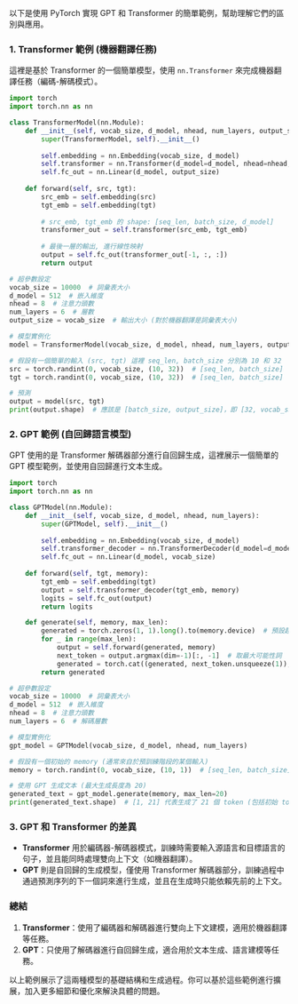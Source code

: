 以下是使用 PyTorch 實現 GPT 和 Transformer 的簡單範例，幫助理解它們的區別與應用。

### 1. Transformer 範例 (機器翻譯任務)
這裡是基於 Transformer 的一個簡單模型，使用 `nn.Transformer` 來完成機器翻譯任務（編碼-解碼模式）。

```python
import torch
import torch.nn as nn

class TransformerModel(nn.Module):
    def __init__(self, vocab_size, d_model, nhead, num_layers, output_size):
        super(TransformerModel, self).__init__()
        
        self.embedding = nn.Embedding(vocab_size, d_model)
        self.transformer = nn.Transformer(d_model=d_model, nhead=nhead, num_encoder_layers=num_layers, num_decoder_layers=num_layers)
        self.fc_out = nn.Linear(d_model, output_size)
    
    def forward(self, src, tgt):
        src_emb = self.embedding(src)
        tgt_emb = self.embedding(tgt)
        
        # src_emb, tgt_emb 的 shape: [seq_len, batch_size, d_model]
        transformer_out = self.transformer(src_emb, tgt_emb)
        
        # 最後一層的輸出, 進行線性映射
        output = self.fc_out(transformer_out[-1, :, :])
        return output

# 超參數設定
vocab_size = 10000  # 詞彙表大小
d_model = 512  # 嵌入維度
nhead = 8  # 注意力頭數
num_layers = 6  # 層數
output_size = vocab_size  # 輸出大小 (對於機器翻譯是詞彙表大小)

# 模型實例化
model = TransformerModel(vocab_size, d_model, nhead, num_layers, output_size)

# 假設有一個簡單的輸入 (src, tgt) 這裡 seq_len, batch_size 分別為 10 和 32
src = torch.randint(0, vocab_size, (10, 32))  # [seq_len, batch_size]
tgt = torch.randint(0, vocab_size, (10, 32))  # [seq_len, batch_size]

# 預測
output = model(src, tgt)
print(output.shape)  # 應該是 [batch_size, output_size]，即 [32, vocab_size]
```

### 2. GPT 範例 (自回歸語言模型)
GPT 使用的是 Transformer 解碼器部分進行自回歸生成，這裡展示一個簡單的 GPT 模型範例，並使用自回歸進行文本生成。

```python
import torch
import torch.nn as nn

class GPTModel(nn.Module):
    def __init__(self, vocab_size, d_model, nhead, num_layers):
        super(GPTModel, self).__init__()
        
        self.embedding = nn.Embedding(vocab_size, d_model)
        self.transformer_decoder = nn.TransformerDecoder(d_model=d_model, nhead=nhead, num_layers=num_layers)
        self.fc_out = nn.Linear(d_model, vocab_size)
        
    def forward(self, tgt, memory):
        tgt_emb = self.embedding(tgt)
        output = self.transformer_decoder(tgt_emb, memory)
        logits = self.fc_out(output)
        return logits

    def generate(self, memory, max_len):
        generated = torch.zeros(1, 1).long().to(memory.device)  # 預設起始 token
        for _ in range(max_len):
            output = self.forward(generated, memory)
            next_token = output.argmax(dim=-1)[:, -1]  # 取最大可能性詞
            generated = torch.cat((generated, next_token.unsqueeze(1)), dim=1)
        return generated

# 超參數設定
vocab_size = 10000  # 詞彙表大小
d_model = 512  # 嵌入維度
nhead = 8  # 注意力頭數
num_layers = 6  # 解碼層數

# 模型實例化
gpt_model = GPTModel(vocab_size, d_model, nhead, num_layers)

# 假設有一個初始的 memory (通常來自於預訓練階段的某個輸入)
memory = torch.randint(0, vocab_size, (10, 1))  # [seq_len, batch_size]

# 使用 GPT 生成文本 (最大生成長度為 20)
generated_text = gpt_model.generate(memory, max_len=20)
print(generated_text.shape)  # [1, 21] 代表生成了 21 個 token (包括初始 token)
```

### 3. GPT 和 Transformer 的差異

- **Transformer** 用於編碼器-解碼器模式，訓練時需要輸入源語言和目標語言的句子，並且能同時處理雙向上下文（如機器翻譯）。
- **GPT** 則是自回歸的生成模型，僅使用 Transformer 解碼器部分，訓練過程中通過預測序列的下一個詞來進行生成，並且在生成時只能依賴先前的上下文。

### 總結

1. **Transformer**：使用了編碼器和解碼器進行雙向上下文建模，適用於機器翻譯等任務。
2. **GPT**：只使用了解碼器進行自回歸生成，適合用於文本生成、語言建模等任務。

以上範例展示了這兩種模型的基礎結構和生成過程。你可以基於這些範例進行擴展，加入更多細節和優化來解決具體的問題。